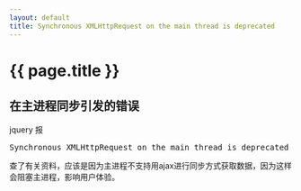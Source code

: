 ```yaml
---
layout: default
title: Synchronous XMLHttpRequest on the main thread is deprecated
---
```


# {{ page.title }}

## 在主进程同步引发的错误
jquery 报
<pre>
Synchronous XMLHttpRequest on the main thread is deprecated because of its detrimental effects to the end user's experience. For more help, check https://xhr.spec.whatwg.org/.
</pre>
查了有关资料，应该是因为主进程不支持用ajax进行同步方式获取数据，因为这样会阻塞主进程，影响用户体验。
